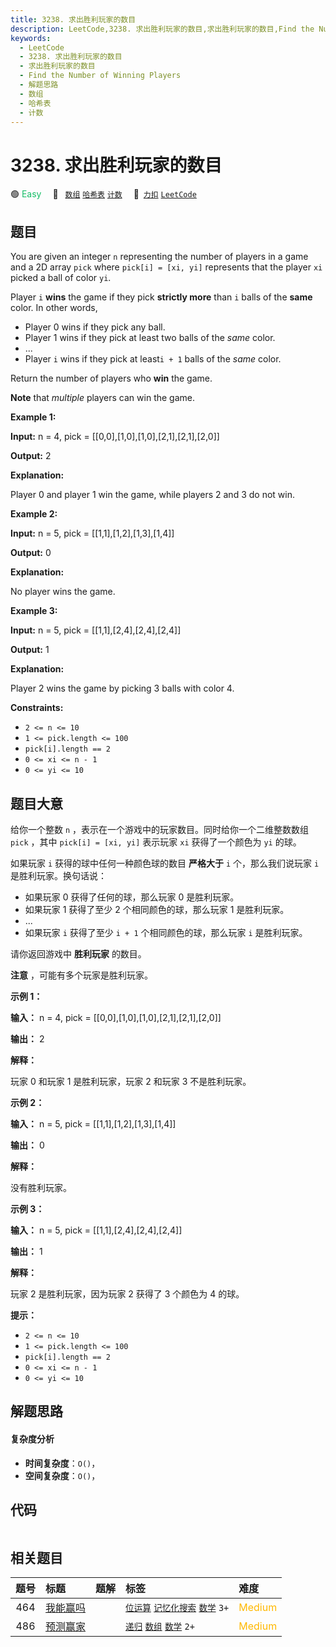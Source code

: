 ```yaml
---
title: 3238. 求出胜利玩家的数目
description: LeetCode,3238. 求出胜利玩家的数目,求出胜利玩家的数目,Find the Number of Winning Players,解题思路,数组,哈希表,计数
keywords:
  - LeetCode
  - 3238. 求出胜利玩家的数目
  - 求出胜利玩家的数目
  - Find the Number of Winning Players
  - 解题思路
  - 数组
  - 哈希表
  - 计数
---
```


# 3238. 求出胜利玩家的数目

🟢 <font color=#15bd66>Easy</font>&emsp; 🔖&ensp; [`数组`](/tag/array.md) [`哈希表`](/tag/hash-table.md) [`计数`](/tag/counting.md)&emsp; 🔗&ensp;[`力扣`](https://leetcode.cn/problems/find-the-number-of-winning-players) [`LeetCode`](https://leetcode.com/problems/find-the-number-of-winning-players)

## 题目

You are given an integer `n` representing the number of players in a game and
a 2D array `pick` where `pick[i] = [xi, yi]` represents that the player `xi`
picked a ball of color `yi`.

Player `i` **wins** the game if they pick **strictly more** than `i` balls of
the **same** color. In other words,

  * Player 0 wins if they pick any ball.
  * Player 1 wins if they pick at least two balls of the _same_ color.
  * ...
  * Player `i` wins if they pick at least`i + 1` balls of the _same_ color.

Return the number of players who **win** the game.

**Note** that _multiple_ players can win the game.



**Example 1:**

**Input:** n = 4, pick = [[0,0],[1,0],[1,0],[2,1],[2,1],[2,0]]

**Output:** 2

**Explanation:**

Player 0 and player 1 win the game, while players 2 and 3 do not win.

**Example 2:**

**Input:** n = 5, pick = [[1,1],[1,2],[1,3],[1,4]]

**Output:** 0

**Explanation:**

No player wins the game.

**Example 3:**

**Input:** n = 5, pick = [[1,1],[2,4],[2,4],[2,4]]

**Output:** 1

**Explanation:**

Player 2 wins the game by picking 3 balls with color 4.



**Constraints:**

  * `2 <= n <= 10`
  * `1 <= pick.length <= 100`
  * `pick[i].length == 2`
  * `0 <= xi <= n - 1 `
  * `0 <= yi <= 10`


## 题目大意

给你一个整数 `n` ，表示在一个游戏中的玩家数目。同时给你一个二维整数数组 `pick` ，其中 `pick[i] = [xi, yi]` 表示玩家
`xi` 获得了一个颜色为 `yi` 的球。

如果玩家 `i` 获得的球中任何一种颜色球的数目 **严格大于**  `i` 个，那么我们说玩家 `i` 是胜利玩家。换句话说：

  * 如果玩家 0 获得了任何的球，那么玩家 0 是胜利玩家。
  * 如果玩家 1 获得了至少 2 个相同颜色的球，那么玩家 1 是胜利玩家。
  * ...
  * 如果玩家 `i` 获得了至少 `i + 1` 个相同颜色的球，那么玩家 `i` 是胜利玩家。

请你返回游戏中 **胜利玩家**  的数目。

**注意** ，可能有多个玩家是胜利玩家。



**示例 1：**

**输入：** n = 4, pick = [[0,0],[1,0],[1,0],[2,1],[2,1],[2,0]]

**输出：** 2

**解释：**

玩家 0 和玩家 1 是胜利玩家，玩家 2 和玩家 3 不是胜利玩家。

**示例 2：**

**输入：** n = 5, pick = [[1,1],[1,2],[1,3],[1,4]]

**输出：** 0

**解释：**

没有胜利玩家。

**示例 3：**

**输入：** n = 5, pick = [[1,1],[2,4],[2,4],[2,4]]

**输出：** 1

**解释：**

玩家 2 是胜利玩家，因为玩家 2 获得了 3 个颜色为 4 的球。



**提示：**

  * `2 <= n <= 10`
  * `1 <= pick.length <= 100`
  * `pick[i].length == 2`
  * `0 <= xi <= n - 1 `
  * `0 <= yi <= 10`


## 解题思路

#### 复杂度分析

- **时间复杂度**：`O()`，
- **空间复杂度**：`O()`，

## 代码

```javascript

```

## 相关题目

<!-- prettier-ignore -->
| 题号 | 标题 | 题解 | 标签 | 难度 |
| :------: | :------ | :------: | :------ | :------ |
| 464 | [我能赢吗](https://leetcode.com/problems/can-i-win) |  |  [`位运算`](/tag/bit-manipulation.md) [`记忆化搜索`](/tag/memoization.md) [`数学`](/tag/math.md) `3+` | <font color=#ffb800>Medium</font> |
| 486 | [预测赢家](https://leetcode.com/problems/predict-the-winner) |  |  [`递归`](/tag/recursion.md) [`数组`](/tag/array.md) [`数学`](/tag/math.md) `2+` | <font color=#ffb800>Medium</font> |